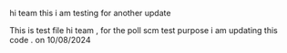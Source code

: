 hi team this i am testing for 
another update 

This is test file 
hi team , for the poll scm test purpose i am updating this code . on 10/08/2024


